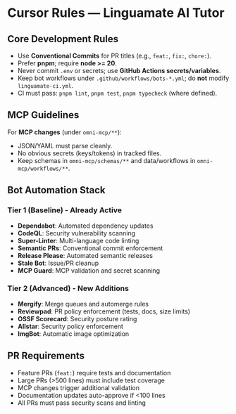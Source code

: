 # Cursor Rules — Linguamate AI Tutor

## Core Development Rules
- Use **Conventional Commits** for PR titles (e.g., `feat:`, `fix:`, `chore:`).
- Prefer **pnpm**; require **node >= 20**.
- Never commit `.env` or secrets; use **GitHub Actions secrets/variables**.
- Keep bot workflows under `.github/workflows/bots-*.yml`; do **not** modify `linguamate-ci.yml`.
- CI must pass: `pnpm lint`, `pnpm test`, `pnpm typecheck` (where defined).

## MCP Guidelines
For **MCP changes** (under `omni-mcp/**`):
- JSON/YAML must parse cleanly.
- No obvious secrets (keys/tokens) in tracked files.
- Keep schemas in `omni-mcp/schemas/**` and data/workflows in `omni-mcp/workflows/**`.

## Bot Automation Stack
### Tier 1 (Baseline) - Already Active
- **Dependabot**: Automated dependency updates
- **CodeQL**: Security vulnerability scanning
- **Super-Linter**: Multi-language code linting
- **Semantic PRs**: Conventional commit enforcement
- **Release Please**: Automated semantic releases
- **Stale Bot**: Issue/PR cleanup
- **MCP Guard**: MCP validation and secret scanning

### Tier 2 (Advanced) - New Additions
- **Mergify**: Merge queues and automerge rules
- **Reviewpad**: PR policy enforcement (tests, docs, size limits)
- **OSSF Scorecard**: Security posture rating
- **Allstar**: Security policy enforcement
- **ImgBot**: Automatic image optimization

## PR Requirements
- Feature PRs (`feat:`) require tests and documentation
- Large PRs (>500 lines) must include test coverage
- MCP changes trigger additional validation
- Documentation updates auto-approve if <100 lines
- All PRs must pass security scans and linting